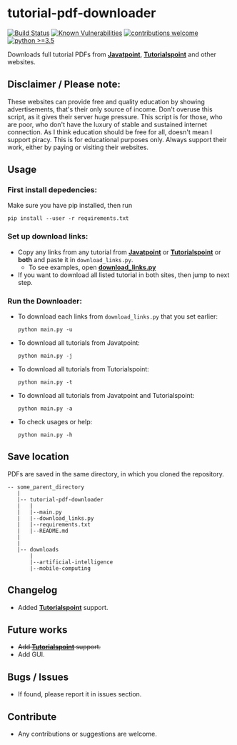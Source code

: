 # tutorial-pdf-downloader

[![Build Status](https://api.travis-ci.com/Gunjan933/tutorial-pdf-downloader.svg?branch=master)](https://travis-ci.com/Gunjan933/tutorial-pdf-downloader) [![Known Vulnerabilities](https://img.shields.io/badge/vulnerabilities%20-0-brightgreen.svg?style=flat)](https://snyk.io//test/github/Gunjan933/tutorial-pdf-downloader?targetFile=requirements.txt) [![contributions welcome](https://img.shields.io/badge/contributions-welcome-brightgreen.svg?style=flat)](https://github.com/Gunjan933/tutorial-pdf-downloader/graphs/contributors) [![python >=3.5](https://img.shields.io/badge/python->=3.5-blue.svg?style=flat)](#python-support)

Downloads full tutorial PDFs from **[Javatpoint](https://www.javatpoint.com/)**, **[Tutorialspoint](https://www.tutorialspoint.com/)**  and other websites.

## Disclaimer / Please note:

These websites can provide free and quality education by showing advertisements, that's their only source of income. Don't overuse this script, as it gives their server huge pressure. This script is for those, who are poor, who don't have the luxury of stable and sustained internet connection. As I think education should be free for all, doesn't mean I support piracy. This is for educational purposes only. Always support their work, either by paying or visiting their websites.

## Usage

### First install depedencies:
Make sure you have pip installed, then run

```console
pip install --user -r requirements.txt
 ```
### Set up download links:
* Copy any links from any tutorial from **[Javatpoint](https://www.javatpoint.com/)** or **[Tutorialspoint](https://www.tutorialspoint.com/)** or **both** and paste it in `download_links.py`.
	- To see examples, open **[download_links.py](./download_links.py)**
* If you want to download all listed tutorial in both sites, then jump to next step.

### Run the Downloader:
* To download each links from `download_links.py` that you set earlier:

	```console
	python main.py -u
	```
* To download all tutorials from Javatpoint:

	```console
	python main.py -j
	```
* To download all tutorials from Tutorialspoint:

	```console
	python main.py -t
	```
* To download all tutorials from Javatpoint and Tutorialspoint:

	```console
	python main.py -a
	```
* To check usages or help:

	```console
	python main.py -h
	```

## Save location

PDFs are saved in the same directory, in which you cloned the repository.
```
-- some_parent_directory
   |
   |-- tutorial-pdf-downloader
   |   |
   |   |--main.py
   |   |--download_links.py
   |   |--requirements.txt
   |   |--README.md
   |
   |
   |-- downloads
       |
       |--artificial-intelligence
       |--mobile-computing
```

## Changelog
* Added **[Tutorialspoint](https://www.tutorialspoint.com/)** support.

## Future works
* ~~Add **[Tutorialspoint](https://www.tutorialspoint.com/)** support.~~
* Add GUI.

## Bugs / Issues
* If found, please report it in issues section.

## Contribute
* Any contributions or suggestions are welcome.